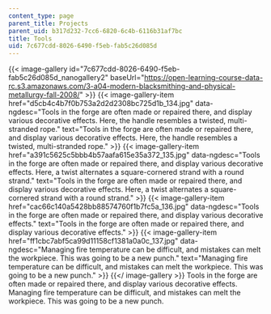 ```yaml
---
content_type: page
parent_title: Projects
parent_uid: b317d232-7cc6-6820-6c4b-6116b31af7bc
title: Tools
uid: 7c677cdd-8026-6490-f5eb-fab5c26d085d
---
```


{{< image-gallery id="7c677cdd-8026-6490-f5eb-fab5c26d085d_nanogallery2" baseUrl="https://open-learning-course-data-rc.s3.amazonaws.com/3-a04-modern-blacksmithing-and-physical-metallurgy-fall-2008/" >}}
{{< image-gallery-item href="d5cb4c4b7f0b753a2d2d2308bc725d1b_134.jpg" data-ngdesc="Tools in the forge are often made or repaired there, and display various decorative effects. Here, the handle resembles a twisted, multi-stranded rope." text="Tools in the forge are often made or repaired there, and display various decorative effects. Here, the handle resembles a twisted, multi-stranded rope." >}}
{{< image-gallery-item href="a391c5625c5bbb4b57aafa615e35a372_135.jpg" data-ngdesc="Tools in the forge are often made or repaired there, and display various decorative effects. Here, a twist alternates a square-cornered strand with a round strand." text="Tools in the forge are often made or repaired there, and display various decorative effects. Here, a twist alternates a square-cornered strand with a round strand." >}}
{{< image-gallery-item href="cac66c140a5428bb88574760f1b7fc5a_136.jpg" data-ngdesc="Tools in the forge are often made or repaired there, and display various decorative effects." text="Tools in the forge are often made or repaired there, and display various decorative effects." >}}
{{< image-gallery-item href="ff1cbc7abf5ca99d11158cf1381a0a0c_137.jpg" data-ngdesc="Managing fire temperature can be difficult, and mistakes can melt the workpiece. This was going to be a new punch." text="Managing fire temperature can be difficult, and mistakes can melt the workpiece. This was going to be a new punch." >}}
{{</ image-gallery >}}
Tools in the forge are often made or repaired there, and display various decorative effects. Managing fire temperature can be difficult, and mistakes can melt the workpiece. This was going to be a new punch.